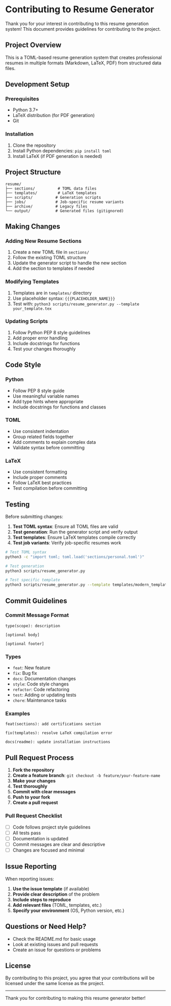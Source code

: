 # Contributing to Resume Generator

Thank you for your interest in contributing to this resume generation system! This document provides guidelines for contributing to the project.

## Project Overview

This is a TOML-based resume generation system that creates professional resumes in multiple formats (Markdown, LaTeX, PDF) from structured data files.

## Development Setup

### Prerequisites
- Python 3.7+
- LaTeX distribution (for PDF generation)
- Git

### Installation
1. Clone the repository
2. Install Python dependencies: `pip install toml`
3. Install LaTeX (if PDF generation is needed)

## Project Structure

```
resume/
├── sections/          # TOML data files
├── templates/         # LaTeX templates
├── scripts/          # Generation scripts
├── jobs/             # Job-specific resume variants
├── archive/          # Legacy files
└── output/           # Generated files (gitignored)
```

## Making Changes

### Adding New Resume Sections

1. Create a new TOML file in `sections/`
2. Follow the existing TOML structure
3. Update the generator script to handle the new section
4. Add the section to templates if needed

### Modifying Templates

1. Templates are in `templates/` directory
2. Use placeholder syntax: `{{{PLACEHOLDER_NAME}}}`
3. Test with: `python3 scripts/resume_generator.py --template your_template.tex`

### Updating Scripts

1. Follow Python PEP 8 style guidelines
2. Add proper error handling
3. Include docstrings for functions
4. Test your changes thoroughly

## Code Style

### Python
- Follow PEP 8 style guide
- Use meaningful variable names
- Add type hints where appropriate
- Include docstrings for functions and classes

### TOML
- Use consistent indentation
- Group related fields together
- Add comments to explain complex data
- Validate syntax before committing

### LaTeX
- Use consistent formatting
- Include proper comments
- Follow LaTeX best practices
- Test compilation before committing

## Testing

Before submitting changes:

1. **Test TOML syntax**: Ensure all TOML files are valid
2. **Test generation**: Run the generator script and verify output
3. **Test templates**: Ensure LaTeX templates compile correctly
4. **Test job variants**: Verify job-specific resumes work

```bash
# Test TOML syntax
python3 -c "import toml; toml.load('sections/personal.toml')"

# Test generation
python3 scripts/resume_generator.py

# Test specific template
python3 scripts/resume_generator.py --template templates/modern_template.tex
```

## Commit Guidelines

### Commit Message Format
```
type(scope): description

[optional body]

[optional footer]
```

### Types
- `feat`: New feature
- `fix`: Bug fix
- `docs`: Documentation changes
- `style`: Code style changes
- `refactor`: Code refactoring
- `test`: Adding or updating tests
- `chore`: Maintenance tasks

### Examples
```
feat(sections): add certifications section

fix(templates): resolve LaTeX compilation error

docs(readme): update installation instructions
```

## Pull Request Process

1. **Fork the repository**
2. **Create a feature branch**: `git checkout -b feature/your-feature-name`
3. **Make your changes**
4. **Test thoroughly**
5. **Commit with clear messages**
6. **Push to your fork**
7. **Create a pull request**

### Pull Request Checklist

- [ ] Code follows project style guidelines
- [ ] All tests pass
- [ ] Documentation is updated
- [ ] Commit messages are clear and descriptive
- [ ] Changes are focused and minimal

## Issue Reporting

When reporting issues:

1. **Use the issue template** (if available)
2. **Provide clear description** of the problem
3. **Include steps to reproduce**
4. **Add relevant files** (TOML, templates, etc.)
5. **Specify your environment** (OS, Python version, etc.)

## Questions or Need Help?

- Check the README.md for basic usage
- Look at existing issues and pull requests
- Create an issue for questions or problems

## License

By contributing to this project, you agree that your contributions will be licensed under the same license as the project.

---

Thank you for contributing to making this resume generator better! 